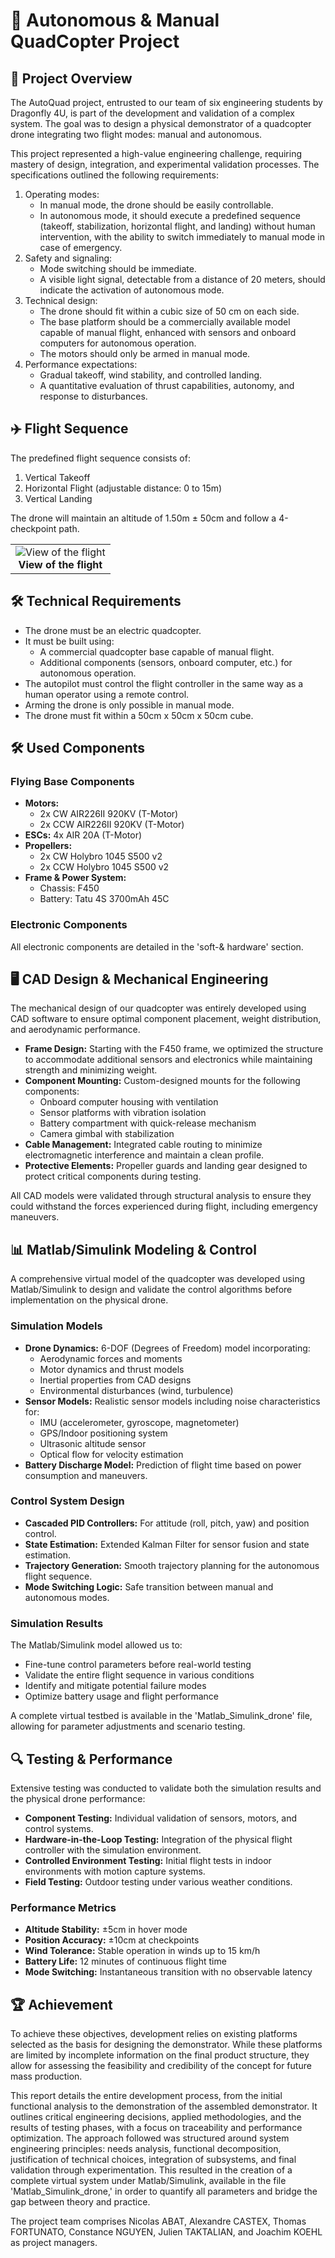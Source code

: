 <h1>🚁 Autonomous & Manual QuadCopter Project</h1>
    <h2>📌 Project Overview</h2>
    <p>The AutoQuad project, entrusted to our team of six engineering students by Dragonfly 4U, is part of the development and validation of a complex system. The goal was to design a physical demonstrator of a quadcopter drone integrating two flight modes: manual and autonomous.</p>
    <p>This project represented a high-value engineering challenge, requiring mastery of design, integration, and experimental validation processes. The specifications outlined the following requirements:</p>
    <ol>
        <li>Operating modes:
            <ul>
                <li>In manual mode, the drone should be easily controllable.</li>
                <li>In autonomous mode, it should execute a predefined sequence (takeoff, stabilization, horizontal flight, and landing) without human intervention, with the ability to switch immediately to manual mode in case of emergency.</li>
            </ul>
        </li>
        <li>Safety and signaling:
            <ul>
                <li>Mode switching should be immediate.</li>
                <li>A visible light signal, detectable from a distance of 20 meters, should indicate the activation of autonomous mode.</li>
            </ul>
        </li>
        <li>Technical design:
            <ul>
                <li>The drone should fit within a cubic size of 50 cm on each side.</li>
                <li>The base platform should be a commercially available model capable of manual flight, enhanced with sensors and onboard computers for autonomous operation.</li>
                <li>The motors should only be armed in manual mode.</li>
            </ul>
        </li>
        <li>Performance expectations:
            <ul>
                <li>Gradual takeoff, wind stability, and controlled landing.</li>
                <li>A quantitative evaluation of thrust capabilities, autonomy, and response to disturbances.</li>
            </ul>
        </li>
    </ol>
    <h2>✈️ Flight Sequence</h2>
    <p>The predefined flight sequence consists of:</p>
    <ol>
        <li>Vertical Takeoff</li>
        <li>Horizontal Flight (adjustable distance: 0 to 15m)</li>
        <li>Vertical Landing</li>
    </ol>
    <p>The drone will maintain an altitude of 1.50m ± 50cm and follow a 4-checkpoint path.</p>
    <table style="border: none;">
      <tr>
        <td align="center" style="border: none;">
          <img src="https://drive.google.com/uc?export=view&id=1kNifYnU6BgreVVT3TI_HxH7QWpzfhgN6" alt="View of the flight"><br>
          <b>View of the flight</b>
        </td>
      </tr>
    </table>
    <h2>🛠️ Technical Requirements</h2>
    <ul>
        <li>The drone must be an electric quadcopter.</li>
        <li>It must be built using:
            <ul>
                <li>A commercial quadcopter base capable of manual flight.</li>
                <li>Additional components (sensors, onboard computer, etc.) for autonomous operation.</li>
            </ul>
        </li>
        <li>The autopilot must control the flight controller in the same way as a human operator using a remote control.</li>
        <li>Arming the drone is only possible in manual mode.</li>
        <li>The drone must fit within a 50cm x 50cm x 50cm cube.</li>
    </ul>
    <h2>🛠️ Used Components</h2>
    <h3>Flying Base Components</h3>
    <ul>
        <li><strong>Motors:</strong>
            <ul>
                <li>2x CW AIR226II 920KV (T-Motor)</li>
                <li>2x CCW AIR226II 920KV (T-Motor)</li>
            </ul>
        </li>
        <li><strong>ESCs:</strong> 4x AIR 20A (T-Motor)</li>
        <li><strong>Propellers:</strong>
            <ul>
                <li>2x CW Holybro 1045 S500 v2</li>
                <li>2x CCW Holybro 1045 S500 v2</li>
            </ul>
        </li>
        <li><strong>Frame & Power System:</strong>
            <ul>
                <li>Chassis: F450</li>
                <li>Battery: Tatu 4S 3700mAh 45C</li>
            </ul>
        </li>
    </ul> 
    <h3>Electronic Components</h3>
    <p>All electronic components are detailed in the 'soft-& hardware' section.</p>
    <h2>🖥️ CAD Design & Mechanical Engineering</h2>
    <p>The mechanical design of our quadcopter was entirely developed using CAD software to ensure optimal component placement, weight distribution, and aerodynamic performance.</p>
    <ul>
        <li><strong>Frame Design:</strong> Starting with the F450 frame, we optimized the structure to accommodate additional sensors and electronics while maintaining strength and minimizing weight.</li>
        <li><strong>Component Mounting:</strong> Custom-designed mounts for the following components:
            <ul>
                <li>Onboard computer housing with ventilation</li>
                <li>Sensor platforms with vibration isolation</li>
                <li>Battery compartment with quick-release mechanism</li>
                <li>Camera gimbal with stabilization</li>
            </ul>
        </li>
        <li><strong>Cable Management:</strong> Integrated cable routing to minimize electromagnetic interference and maintain a clean profile.</li>
        <li><strong>Protective Elements:</strong> Propeller guards and landing gear designed to protect critical components during testing.</li>
    </ul>
    <p>All CAD models were validated through structural analysis to ensure they could withstand the forces experienced during flight, including emergency maneuvers.</p>
    <h2>📊 Matlab/Simulink Modeling & Control</h2>
    <p>A comprehensive virtual model of the quadcopter was developed using Matlab/Simulink to design and validate the control algorithms before implementation on the physical drone.</p>
    <h3>Simulation Models</h3>
    <ul>
        <li><strong>Drone Dynamics:</strong> 6-DOF (Degrees of Freedom) model incorporating:
            <ul>
                <li>Aerodynamic forces and moments</li>
                <li>Motor dynamics and thrust models</li>
                <li>Inertial properties from CAD designs</li>
                <li>Environmental disturbances (wind, turbulence)</li>
            </ul>
        </li>
        <li><strong>Sensor Models:</strong> Realistic sensor models including noise characteristics for:
            <ul>
                <li>IMU (accelerometer, gyroscope, magnetometer)</li>
                <li>GPS/Indoor positioning system</li>
                <li>Ultrasonic altitude sensor</li>
                <li>Optical flow for velocity estimation</li>
            </ul>
        </li>
        <li><strong>Battery Discharge Model:</strong> Prediction of flight time based on power consumption and maneuvers.</li>
    </ul>
    <h3>Control System Design</h3>
    <ul>
        <li><strong>Cascaded PID Controllers:</strong> For attitude (roll, pitch, yaw) and position control.</li>
        <li><strong>State Estimation:</strong> Extended Kalman Filter for sensor fusion and state estimation.</li>
        <li><strong>Trajectory Generation:</strong> Smooth trajectory planning for the autonomous flight sequence.</li>
        <li><strong>Mode Switching Logic:</strong> Safe transition between manual and autonomous modes.</li>
    </ul>
    <h3>Simulation Results</h3>
    <p>The Matlab/Simulink model allowed us to:</p>
    <ul>
        <li>Fine-tune control parameters before real-world testing</li>
        <li>Validate the entire flight sequence in various conditions</li>
        <li>Identify and mitigate potential failure modes</li>
        <li>Optimize battery usage and flight performance</li>
    </ul>
    <p>A complete virtual testbed is available in the 'Matlab_Simulink_drone' file, allowing for parameter adjustments and scenario testing.</p>
    <h2>🔍 Testing & Performance</h2>
    <p>Extensive testing was conducted to validate both the simulation results and the physical drone performance:</p>
    <ul>
        <li><strong>Component Testing:</strong> Individual validation of sensors, motors, and control systems.</li>
        <li><strong>Hardware-in-the-Loop Testing:</strong> Integration of the physical flight controller with the simulation environment.</li>
        <li><strong>Controlled Environment Testing:</strong> Initial flight tests in indoor environments with motion capture systems.</li>
        <li><strong>Field Testing:</strong> Outdoor testing under various weather conditions.</li>
    </ul>
    <h3>Performance Metrics</h3>
    <ul>
        <li><strong>Altitude Stability:</strong> ±5cm in hover mode</li>
        <li><strong>Position Accuracy:</strong> ±10cm at checkpoints</li>
        <li><strong>Wind Tolerance:</strong> Stable operation in winds up to 15 km/h</li>
        <li><strong>Battery Life:</strong> 12 minutes of continuous flight time</li>
        <li><strong>Mode Switching:</strong> Instantaneous transition with no observable latency</li>
    </ul>
    <h2>🏆 Achievement</h2>
    <p>
        To achieve these objectives, development relies on existing platforms selected as the basis for designing the demonstrator. While these platforms are limited by incomplete information on the final product structure, they allow for assessing the feasibility and credibility of the concept for future mass production. 
    <p>
        This report details the entire development process, from the initial functional analysis to the demonstration of the assembled demonstrator. It outlines critical engineering decisions, applied methodologies, and the results of testing phases, with a focus on traceability and performance optimization. The approach followed was structured around system engineering principles: needs analysis, functional decomposition, justification of technical choices, integration of subsystems, and final validation through experimentation. This resulted in the creation of a complete virtual system under Matlab/Simulink, available in the file 'Matlab_Simulink_drone,' in order to quantify all parameters and bridge the gap between theory and practice.</p>
    <p>
        The project team comprises Nicolas ABAT, Alexandre CASTEX, Thomas FORTUNATO, Constance NGUYEN, Julien TAKTALIAN, and Joachim KOEHL as project managers. 
    </p>
